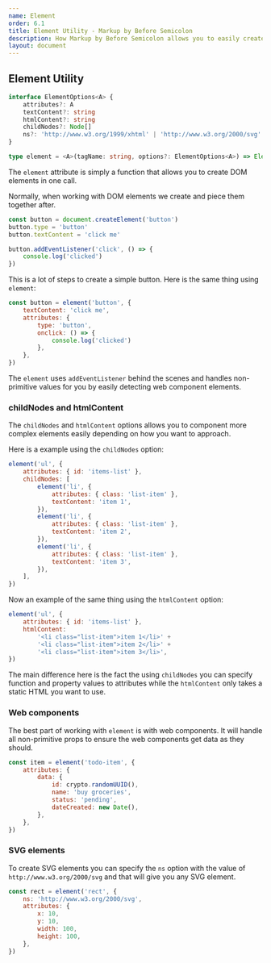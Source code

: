 ```yaml
---
name: Element
order: 6.1
title: Element Utility - Markup by Before Semicolon
description: How Markup by Before Semicolon allows you to easily create DOM elements
layout: document
---
```


## Element Utility

```typescript
interface ElementOptions<A> {
    attributes?: A
    textContent?: string
    htmlContent?: string
    childNodes?: Node[]
    ns?: 'http://www.w3.org/1999/xhtml' | 'http://www.w3.org/2000/svg'
}

type element = <A>(tagName: string, options?: ElementOptions<A>) => Element
```

The `element` attribute is simply a function that allows you to create DOM elements in one call.

Normally, when working with DOM elements we create and piece them together after.

```javascript
const button = document.createElement('button')
button.type = 'button'
button.textContent = 'click me'

button.addEventListener('click', () => {
    console.log('clicked')
})
```

This is a lot of steps to create a simple button. Here is the same thing using `element`:

```javascript
const button = element('button', {
    textContent: 'click me',
    attributes: {
        type: 'button',
        onclick: () => {
            console.log('clicked')
        },
    },
})
```

The `element` uses `addEventListener` behind the scenes and handles non-primitive values for you by easily detecting web component elements.

### childNodes and htmlContent

The `childNodes` and `htmlContent` options allows you to component more complex elements easily depending on how you want to approach.

Here is a example using the `childNodes` option:

```javascript
element('ul', {
    attributes: { id: 'items-list' },
    childNodes: [
        element('li', {
            attributes: { class: 'list-item' },
            textContent: 'item 1',
        }),
        element('li', {
            attributes: { class: 'list-item' },
            textContent: 'item 2',
        }),
        element('li', {
            attributes: { class: 'list-item' },
            textContent: 'item 3',
        }),
    ],
})
```

Now an example of the same thing using the `htmlContent` option:

```javascript
element('ul', {
    attributes: { id: 'items-list' },
    htmlContent:
        '<li class="list-item">item 1</li>' +
        '<li class="list-item">item 2</li>' +
        '<li class="list-item">item 3</li>',
})
```

The main difference here is the fact the using `childNodes` you can specify function and property values to attributes while the `htmlContent` only takes a static HTML you want to use.

### Web components

The best part of working with `element` is with web components. It will handle all non-primitive props to ensure the web components get data as they should.

```javascript
const item = element('todo-item', {
    attributes: {
        data: {
            id: crypto.randomUUID(),
            name: 'buy groceries',
            status: 'pending',
            dateCreated: new Date(),
        },
    },
})
```

### SVG elements

To create SVG elements you can specify the `ns` option with the value of `http://www.w3.org/2000/svg` and that will give you any SVG element.

```javascript
const rect = element('rect', {
    ns: 'http://www.w3.org/2000/svg',
    attributes: {
        x: 10,
        y: 10,
        width: 100,
        height: 100,
    },
})
```
